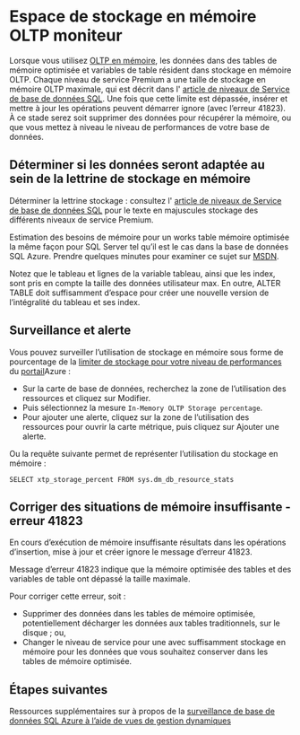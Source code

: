 <properties
    pageTitle="Surveiller le stockage en mémoire XTP | Microsoft Azure"
    description="Estimation et moniteur stockage en mémoire XTP utilisent, capacité ; résoudre l’erreur capacité 41823"
    services="sql-database"
    documentationCenter=""
    authors="jodebrui"
    manager="jhubbard"
    editor=""/>


<tags
    ms.service="sql-database"
    ms.workload="data-management"
    ms.tgt_pltfrm="na"
    ms.devlang="na"
    ms.topic="article"
    ms.date="10/03/2016"
    ms.author="jodebrui"/>


# <a name="monitor-in-memory-oltp-storage"></a>Espace de stockage en mémoire OLTP moniteur

Lorsque vous utilisez [OLTP en mémoire](sql-database-in-memory.md), les données dans des tables de mémoire optimisée et variables de table résident dans stockage en mémoire OLTP. Chaque niveau de service Premium a une taille de stockage en mémoire OLTP maximale, qui est décrit dans l' [article de niveaux de Service de base de données SQL](sql-database-service-tiers.md#service-tiers-for-single-databases). Une fois que cette limite est dépassée, insérer et mettre à jour les opérations peuvent démarrer ignore (avec l’erreur 41823). À ce stade serez soit supprimer des données pour récupérer la mémoire, ou que vous mettez à niveau le niveau de performances de votre base de données.

## <a name="determine-whether-data-will-fit-within-the-in-memory-storage-cap"></a>Déterminer si les données seront adaptée au sein de la lettrine de stockage en mémoire

Déterminer la lettrine stockage : consultez l' [article de niveaux de Service de base de données SQL](sql-database-service-tiers.md#service-tiers-for-single-databases) pour le texte en majuscules stockage des différents niveaux de service Premium.

Estimation des besoins de mémoire pour un works table mémoire optimisée la même façon pour SQL Server tel qu’il est le cas dans la base de données SQL Azure. Prendre quelques minutes pour examiner ce sujet sur [MSDN](https://msdn.microsoft.com/library/dn282389.aspx).

Notez que le tableau et lignes de la variable tableau, ainsi que les index, sont pris en compte la taille des données utilisateur max. En outre, ALTER TABLE doit suffisamment d’espace pour créer une nouvelle version de l’intégralité du tableau et ses index.

## <a name="monitoring-and-alerting"></a>Surveillance et alerte

Vous pouvez surveiller l’utilisation de stockage en mémoire sous forme de pourcentage de la [limiter de stockage pour votre niveau de performances](sql-database-service-tiers.md#service-tiers-for-single-databases) du [portail](https://portal.azure.com/)Azure : 

- Sur la carte de base de données, recherchez la zone de l’utilisation des ressources et cliquez sur Modifier.
- Puis sélectionnez la mesure `In-Memory OLTP Storage percentage`.
- Pour ajouter une alerte, cliquez sur la zone de l’utilisation des ressources pour ouvrir la carte métrique, puis cliquez sur Ajouter une alerte.

Ou la requête suivante permet de représenter l’utilisation du stockage en mémoire :

    SELECT xtp_storage_percent FROM sys.dm_db_resource_stats


## <a name="correct-out-of-memory-situations---error-41823"></a>Corriger des situations de mémoire insuffisante - erreur 41823

En cours d’exécution de mémoire insuffisante résultats dans les opérations d’insertion, mise à jour et créer ignore le message d’erreur 41823.

Message d’erreur 41823 indique que la mémoire optimisée des tables et des variables de table ont dépassé la taille maximale.

Pour corriger cette erreur, soit :


- Supprimer des données dans les tables de mémoire optimisée, potentiellement décharger les données aux tables traditionnels, sur le disque ; ou,
- Changer le niveau de service pour une avec suffisamment stockage en mémoire pour les données que vous souhaitez conserver dans les tables de mémoire optimisée.

## <a name="next-steps"></a>Étapes suivantes
Ressources supplémentaires sur à propos de la [surveillance de base de données SQL Azure à l’aide de vues de gestion dynamiques](sql-database-monitoring-with-dmvs.md)
